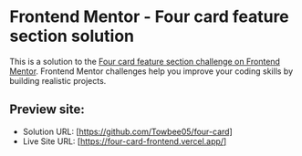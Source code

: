 # Frontend Mentor - Four card feature section solution

This is a solution to the [Four card feature section challenge on Frontend Mentor](https://www.frontendmentor.io/challenges/four-card-feature-section-weK1eFYK). Frontend Mentor challenges help you improve your coding skills by building realistic projects. 

## Preview site:
- Solution URL: [https://github.com/Towbee05/four-card]
- Live Site URL: [https://four-card-frontend.vercel.app/]
